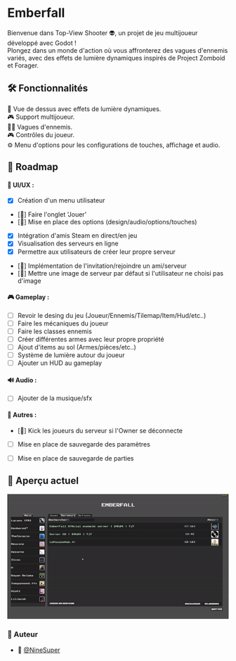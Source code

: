 # Emberfall

Bienvenue dans Top-View Shooter 👽, un projet de jeu multijoueur développé avec Godot ! </br> 
Plongez dans un monde d'action où vous affronterez des vagues d'ennemis variés, avec des effets de lumière dynamiques inspirés de Project Zomboid et Forager.

## 🛠️ Fonctionnalités

🌟 Vue de dessus avec effets de lumière dynamiques. </br>
🎮 Support multijoueur. </br>
🧟‍♂️ Vagues d'ennemis. </br>
🎮 Contrôles du joueur. </br>
⚙️ Menu d'options pour les configurations de touches, affichage et audio. </br>

## 📅 Roadmap

#### 🎨 UI/UX :
- [x] Création d'un menu utilisateur </br>
- [🚧] Faire l'onglet 'Jouer' </br>
- [🚧] Mise en place des options (design/audio/options/touches) </br>
- [x] Intégration d'amis Steam en direct/en jeu </br>
- [x] Visualisation des serveurs en ligne </br>
- [x] Permettre aux utilisateurs de créer leur propre serveur </br>
- [🚧] Implémentation de l'invitation/rejoindre un ami/serveur </br>
- [🚧] Mettre une image de serveur par défaut si l'utilisateur ne choisi pas d'image </br>
#### 🎮 Gameplay :
- [ ] Revoir le desing du jeu (Joueur/Ennemis/Tilemap/Item/Hud/etc..)  </br>
- [ ] Faire les mécaniques du joueur </br>
- [ ] Faire les classes ennemis </br>
- [ ] Créer différentes armes avec leur propre propriété </br>
- [ ] Ajout d'items au sol (Armes/pièces/etc..) </br>
- [ ] Système de lumière autour du joueur </br>
- [ ] Ajouter un HUD au gameplay </br>
#### 🔊 Audio :
- [ ] Ajouter de la musique/sfx </br>
#### 🔨 Autres :
- [🚧] Kick les joueurs du serveur si l'Owner se déconnecte </br>
- [ ] Mise en place de sauvegarde des paramètres </br>
- [ ] Mise en place de sauvegarde de parties </br>


## 👀 Aperçu actuel

![cube](./gif/Exemple.gif)

### 📝 Auteur
- 🎫 [@NineSuper](https://www.github.com/NineSuper)

